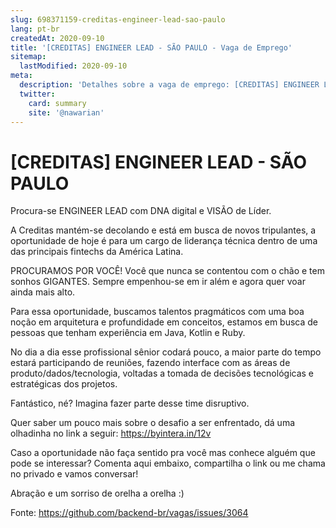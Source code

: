 ```yaml
---
slug: 698371159-creditas-engineer-lead-sao-paulo
lang: pt-br
createdAt: 2020-09-10
title: '[CREDITAS] ENGINEER LEAD - SÃO PAULO - Vaga de Emprego'
sitemap:
  lastModified: 2020-09-10
meta:
  description: 'Detalhes sobre a vaga de emprego: [CREDITAS] ENGINEER LEAD - SÃO PAULO'
  twitter:
    card: summary
    site: '@nawarian'
---
```


# [CREDITAS] ENGINEER LEAD - SÃO PAULO

Procura-se ENGINEER LEAD com DNA digital e VISÃO de Líder. 

A Creditas mantém-se decolando e está em busca de novos tripulantes, a oportunidade de hoje é para um cargo de liderança técnica dentro de uma das principais fintechs da América Latina.

PROCURAMOS POR VOCÊ! Você que nunca se contentou com o chão e tem sonhos GIGANTES. Sempre empenhou-se em ir além e agora quer voar ainda mais alto.

Para essa oportunidade, buscamos talentos pragmáticos com uma boa noção em arquitetura e profundidade em conceitos, estamos em busca de pessoas que tenham experiência em Java, Kotlin e Ruby.  

No dia a dia esse profissional sênior codará pouco, a maior parte do tempo estará participando de reuniões, fazendo interface com as áreas de  produto/dados/tecnologia, voltadas a tomada de decisões tecnológicas e estratégicas dos projetos.

Fantástico, né? Imagina fazer parte desse time disruptivo.
 
Quer saber um pouco mais sobre o desafio a ser enfrentado, dá uma olhadinha no link a seguir: https://byintera.in/12v

Caso a oportunidade não faça sentido pra você mas conhece alguém que pode se interessar? Comenta aqui embaixo, compartilha o link ou me chama no privado e vamos conversar!

Abração e um sorriso de orelha a orelha :)

Fonte: https://github.com/backend-br/vagas/issues/3064
